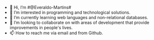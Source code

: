 - 👋 Hi, I’m #@Everaldo-Martins#
- 👀 I’m interested in programming and technological solutions.
- 🌱 I’m currently learning web languages and non-relational databases.
- 💞️ I’m looking to collaborate on with areas of development that provide improvements in people's lives.
- 📫 How to reach me via email and from Github.

<!---
Everaldo-Martins/Everaldo-Martins is a ✨ special ✨ repository because its `README.md` (this file) appears on your GitHub profile.
You can click the Preview link to take a look at your changes.
--->

